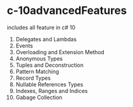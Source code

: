 # c-10advancedFeatures

includes all feature in c# 10
1. Delegates and Lambdas
2. Events
3. Overloading and Extension Method
4. Anonymous Types
5. Tuples and Deconstruction
6. Pattern Matching
7. Record Types
8. Nullable References Types
9. Indexes, Ranges and Indices
10. Gabage Collection